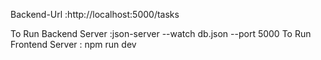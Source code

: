 Backend-Url :http://localhost:5000/tasks

To Run Backend Server :json-server --watch db.json --port 5000
To Run Frontend Server : npm run dev